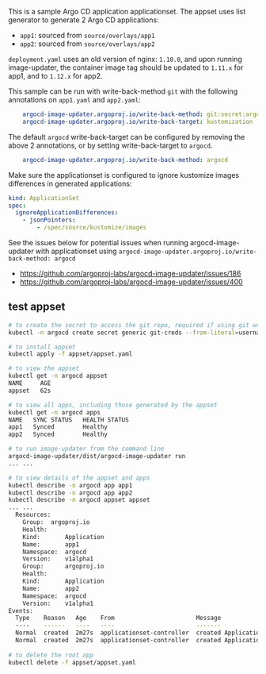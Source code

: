 This is a sample Argo CD application applicationset. The appset uses list generator to
generate 2 Argo CD applications:
* `app1`: sourced from `source/overlays/app1`
* `app2`: sourced from `source/overlays/app2`

`deployment.yaml` uses an old version of nginx: `1.10.0`, and upon running
image-updater, the container image tag should be updated to `1.11.x` for app1,
and to `1.12.x` for app2.

This sample can be run with write-back-method `git` with the following annotations
on `app1.yaml` and `app2.yaml`:
```yaml
    argocd-image-updater.argoproj.io/write-back-method: git:secret:argocd/git-creds
    argocd-image-updater.argoproj.io/write-back-target: kustomization
```
The default `argocd` write-back-target can be configured by removing the above 2 annotations,
or by setting write-back-target to `argocd`. 
```yaml
    argocd-image-updater.argoproj.io/write-back-method: argocd
```

Make sure the applicationset is configured to
ignore kustomize images differences in generated applications:
```yaml
kind: ApplicationSet
spec:
  ignoreApplicationDifferences:
    - jsonPointers:
        - /spec/source/kustomize/images
```
See the issues below for potential issues when running argocd-image-updater with applicationset
using `argocd-image-updater.argoproj.io/write-back-method: argocd`
* https://github.com/argoproj-labs/argocd-image-updater/issues/186
* https://github.com/argoproj-labs/argocd-image-updater/issues/400

## test appset
```bash
# to create the secret to access the git repo, required if using git write-back-method
kubectl -n argocd create secret generic git-creds --from-literal=username=xxx --from-literal=password=xxx

# to install appset
kubectl apply -f appset/appset.yaml

# to view the appset
kubectl get -n argocd appset
NAME     AGE
appset   62s

# to view all apps, including those generated by the appset
kubectl get -n argocd apps
NAME   SYNC STATUS   HEALTH STATUS
app1   Synced        Healthy
app2   Synced        Healthy

# to run image-updater from the command line
argocd-image-updater/dist/argocd-image-updater run
... ...

# to view details of the appset and apps
kubectl describe -n argocd app app1
kubectl describe -n argocd app app2
kubectl describe -n argocd appset appset
... ...
  Resources:
    Group:  argoproj.io
    Health:
    Kind:       Application
    Name:       app1
    Namespace:  argocd
    Version:    v1alpha1
    Group:      argoproj.io
    Health:
    Kind:       Application
    Name:       app2
    Namespace:  argocd
    Version:    v1alpha1
Events:
  Type    Reason   Age    From                       Message
  ----    ------   ----   ----                       -------
  Normal  created  2m27s  applicationset-controller  created Application "app1"
  Normal  created  2m27s  applicationset-controller  created Application "app2"
  
# to delete the root app
kubectl delete -f appset/appset.yaml

```
